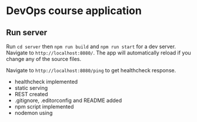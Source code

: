# DevOps course application


## Run server

Run `cd server` then `npm run build` and `npm run start`  for a dev server. Navigate to `http://localhost:8080/`. The app will automatically reload if you change any of the source files.

Navigate to `http://localhost:8080/ping` to get healthcheck response.

- healthcheck implemented
- static serving
- REST created
- .gitignore, .editorconfig and README added
- npm script implemented 
- nodemon using